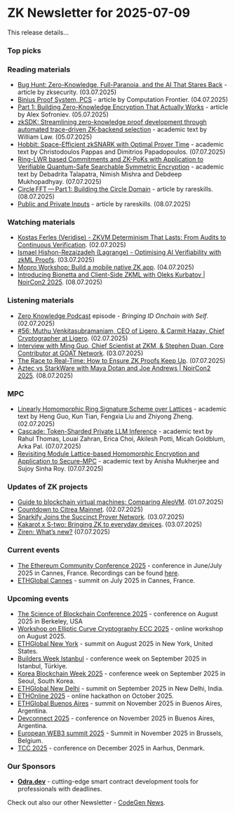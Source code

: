 # ZK Newsletter for 2025-07-09
This release details...

### Top picks

### Reading materials 
* [Bug Hunt: Zero-Knowledge, Full-Paranoia, and the AI That Stares Back](https://blog.zksecurity.xyz/posts/snarksentinel/) - article by zksecurity. (03.07.2025)
* [Binius Proof System, PCS](https://medium.com/@CFrontier_Labs/binius-proof-system-pcs-f04bf3f22e18) - article by Computation Frontier. (04.07.2025)
* [Part 1: Building Zero-Knowledge Encryption That Actually Works](https://medium.com/@alexsofroniev/part-1-building-zero-knowledge-encryption-that-actually-works-01993255b4bf) - article by Alex Sofroniev. (05.07.2025)
* [zkSDK: Streamlining zero-knowledge proof development through automated trace-driven ZK-backend selection](https://arxiv.org/pdf/2507.05294) - academic text by  William Law. (05.07.2025)
* [Hobbit: Space-Efficient zkSNARK with Optimal Prover Time](https://eprint.iacr.org/2025/1214.pdf) - academic text by Christodoulos Pappas and Dimitrios Papadopoulos. (07.07.2025)
* [Ring-LWR based Commitments and ZK-PoKs with Application to Verifiable Quantum-Safe Searchable Symmetric Encryption](https://eprint.iacr.org/2025/1216.pdf) - academic text by Debadrita Talapatra, Nimish Mishra and Debdeep Mukhopadhyay. (07.07.2025)
* [Circle FFT — Part 1: Building the Circle Domain](https://rareskills.io/post/circle-starks) - article by rareskills. (08.07.2025)
* [Public and Private Inputs](https://rareskills.io/post/circom-public-private-inputs) - article by rareskills. (08.07.2025)

### Watching materials
* [Kostas Ferles (Veridise) - ZKVM Determinism That Lasts: From Audits to Continuous Verification](https://www.youtube.com/watch?v=Z6ynw9I78u8). (02.07.2025)
* [Ismael Hishon-Rezaizadeh (Lagrange) - Optimising AI Verifiability with zkML Proofs](https://www.youtube.com/watch?v=yQb-eZxGLV8). (03.07.2025)
* [Mopro Workshop: Build a mobile native ZK app](https://www.youtube.com/watch?v=AfbawUoMntc). (04.07.2025)
* [Introducing Bionetta and Client-Side ZKML with Oleks Kurbatov | NoirCon2 2025](https://www.youtube.com/watch?v=e7Pj79YOftU). (08.07.2025)
 
### Listening materials
* [Zero Knowledge Podcast](https://zeroknowledge.fm/podcast/366/) episode - *Bringing ID Onchain with Self*. (02.07.2025)
* [#56: Muthu Venkitasubramaniam, CEO of Ligero, & Carmit Hazay, Chief Cryptographer at Ligero](https://www.youtube.com/watch?v=koUBorhapo0). (02.07.2025)
* [Interview with Ming Guo, Chief Scientist at ZKM, & Stephen Duan, Core Contributor at GOAT Network](https://www.youtube.com/watch?v=2Y8oWp5gnp8). (03.07.2025)
* [The Race to Real-Time: How to Ensure ZK Proofs Keep Up](https://www.youtube.com/watch?v=Aw6hPrsoOyk). (07.07.2025)
* [Aztec vs StarkWare with Maya Dotan and Joe Andrews | NoirCon2 2025](https://www.youtube.com/watch?v=KIbsPcWsakQ). (08.07.2025)

### MPC
* [Linearly Homomorphic Ring Signature Scheme over Lattices](https://arxiv.org/pdf/2507.02281) - academic text by Heng Guo, Kun Tian, Fengxia Liu and Zhiyong Zheng. (02.07.2025)
* [Cascade: Token-Sharded Private LLM Inference](https://arxiv.org/pdf/2507.05228) - academic text by Rahul Thomas, Louai Zahran, Erica Choi, Akilesh Potti, Micah Goldblum, Arka Pal. (07.07.2025)
* [Revisiting Module Lattice-based Homomorphic Encryption and Application to Secure-MPC](https://eprint.iacr.org/2025/1218.pdf) - academic text by Anisha Mukherjee and Sujoy Sinha Roy. (07.07.2025)
 
### Updates of ZK projects
* [Guide to blockchain virtual machines: Comparing AleoVM](https://aleo.org/post/guide-to-blockchain-virtual-machines-comparing-aleovm/). (01.07.2025)
* [Countdown to Citrea Mainnet](https://www.blog.citrea.xyz/countdown-to-citrea-mainnet/). (02.07.2025)
* [Snarkify Joins the Succinct Prover Network](https://blog.succinct.xyz/snarkify/). (03.07.2025)
* [Kakarot x S-two: Bringing ZK to everyday devices](https://starkware.co/blog/kakarot-x-s-two-bringing-zk-to-everyday-devices/). (03.07.2025)
* [Ziren: What’s new?](https://www.zkm.io/blog/ziren-whats-new) (07.07.2025)
 
### Current events
* [The Ethereum Community Conference 2025](https://ethcc.io/) - conference in June/July 2025 in Cannes, France. Recordings can be found [here](https://www.youtube.com/playlist?list=PL-owlDp9BBauKAqrg_KZvcHr8Si4jbuIK).
* [ETHGlobal Cannes](https://ethglobal.com/events/cannes) - summit on July 2025 in Cannes, France.

### Upcoming events
* [The Science of Blockchain Conference 2025](https://www.sbc-conference.com/2025/) - conference on August 2025 in Berkeley, USA
* [Workshop on Elliptic Curve Cryptography ECC 2025](https://eccworkshop.org/2025/index.html) - online workshop on August 2025.
* [ETHGlobal New York](https://ethglobal.com/events/newyork2025) - summit on August 2025 in New York, United States.
* [Builders Week Istanbul](https://buildersweekistanbul.com/) - conference week on September 2025 in Istanbul, Türkiye.
* [Korea Blockchain Week 2025](https://koreablockchainweek.com/) - conference week on September 2025 in Seoul, South Korea.
* [ETHGlobal New Delhi](https://ethglobal.com/events/newdelhi) - summit on September 2025 in New Delhi, India.
* [ETHOnline 2025](https://ethglobal.com/events/ethonline2025) - online hackathon on October 2025. 
* [ETHGlobal Buenos Aires](https://ethglobal.com/events/buenosaires) - summit on November 2025 in Buenos Aires, Argentina.
* [Devconnect 2025](https://devconnect.org/) - conference on November 2025 in Buenos Aires, Argentina. 
* [European WEB3 summit 2025](https://www.web3eurosummit.eu/) - Summit in November 2025 in Brussels, Belgium.
* [TCC 2025](https://tcc.iacr.org/2025/) - conference on December 2025 in  Aarhus, Denmark.

### Our Sponsors
* **[Odra.dev](https://odra.dev)** - cutting-edge smart contract development tools for professionals with deadlines.

Check out also our other Newsletter - [CodeGen News](https://codegen.substack.com/p/codegen-news-for-2025-06-02). 

